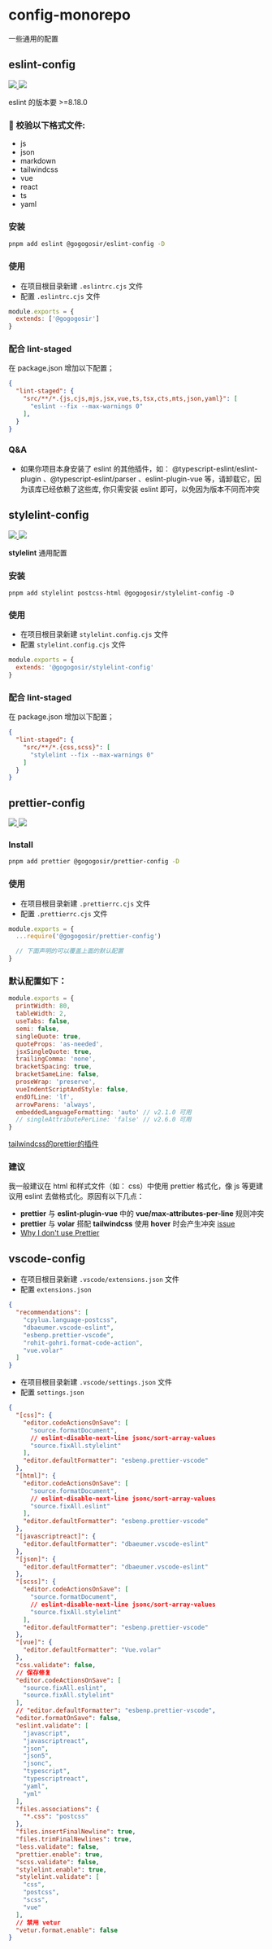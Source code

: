 # config-monorepo

一些通用的配置

## eslint-config

<p align='left'>
  <a href='https://www.npmjs.com/package/@gogogosir/eslint-config'>
    <img src="https://img.shields.io/npm/v/@gogogosir/eslint-config?color=41b883&label=npm" />
  </a>
  <a href='https://www.npmjs.com/package/@gogogosir/eslint-config'>
    <img src="https://img.shields.io/npm/l/@gogogosir/eslint-config?label=npm" />
  </a>
</p>

eslint 的版本要 >=8.18.0

### 🚀 校验以下格式文件:

- js
- json
- markdown
- tailwindcss
- vue
- react
- ts
- yaml

### 安装

``` bash
pnpm add eslint @gogogosir/eslint-config -D
```

### 使用

- 在项目根目录新建 ```.eslintrc.cjs``` 文件
- 配置 ```.eslintrc.cjs``` 文件

```js
module.exports = {
  extends: ['@gogogosir']
}
```

### 配合 lint-staged

在 package.json 增加以下配置；

```json
{
  "lint-staged": {
    "src/**/*.{js,cjs,mjs,jsx,vue,ts,tsx,cts,mts,json,yaml}": [
      "eslint --fix --max-warnings 0"
    ],
  }
}
```

### Q&A

- 如果你项目本身安装了 eslint 的其他插件，如： @typescript-eslint/eslint-plugin 、@typescript-eslint/parser 、eslint-plugin-vue 等，请卸载它，因为该库已经依赖了这些库, 你只需安装 eslint 即可，以免因为版本不同而冲突

## stylelint-config

<p align='left'>
  <a href='https://www.npmjs.com/package/@gogogosir/stylelint-config'>
    <img src="https://img.shields.io/npm/v/@gogogosir/stylelint-config?color=41b883&label=npm" />
  </a>
   <a href='https://www.npmjs.com/package/@gogogosir/stylelint-config'>
    <img src="https://img.shields.io/npm/l/@gogogosir/stylelint-config?label=npm" />
  </a>
</p>

**stylelint** 通用配置

### 安装

```shell
pnpm add stylelint postcss-html @gogogosir/stylelint-config -D
```

### 使用

- 在项目根目录新建 ```stylelint.config.cjs``` 文件
- 配置 ```stylelint.config.cjs``` 文件

```js
module.exports = {
  extends: '@gogogosir/stylelint-config'
}

```

### 配合 lint-staged

在 package.json 增加以下配置；

```json
{
  "lint-staged": {
    "src/**/*.{css,scss}": [
      "stylelint --fix --max-warnings 0"
    ]
  }
}
```

## prettier-config

<p align='left'>
  <a href='https://www.npmjs.com/package/@gogogosir/prettier-config'>
    <img src="https://img.shields.io/npm/v/@gogogosir/prettier-config?color=41b883&label=npm" />
  </a>
   <a href='https://www.npmjs.com/package/@gogogosir/prettier-config'>
    <img src="https://img.shields.io/npm/l/@gogogosir/prettier-config?label=npm" />
  </a>
</p>

### Install

``` bash
pnpm add prettier @gogogosir/prettier-config -D
```

### 使用

- 在项目根目录新建 ```.prettierrc.cjs``` 文件
- 配置 ```.prettierrc.cjs``` 文件

```js
module.exports = {
  ...require('@gogogosir/prettier-config')

  // 下面声明的可以覆盖上面的默认配置
}
```

### 默认配置如下：

```js
module.exports = {
  printWidth: 80,
  tableWidth: 2,
  useTabs: false,
  semi: false,
  singleQuote: true,
  quoteProps: 'as-needed',
  jsxSingleQuote: true,
  trailingComma: 'none',
  bracketSpacing: true,
  bracketSameLine: false,
  proseWrap: 'preserve',
  vueIndentScriptAndStyle: false,
  endOfLine: 'lf',
  arrowParens: 'always',
  embeddedLanguageFormatting: 'auto' // v2.1.0 可用
  // singleAttributePerLine: 'false' // v2.6.0 可用
}
```

[tailwindcss的prettier的插件](https://github.com/tailwindlabs/prettier-plugin-tailwindcss)

### 建议

我一般建议在 html 和样式文件（如： css）中使用 prettier 格式化，像 js 等更建议用 eslint 去做格式化。原因有以下几点：

- **prettier** 与 **eslint-plugin-vue** 中的 **vue/max-attributes-per-line** 规则冲突
- **prettier** 与 **volar** 搭配 **tailwindcss** 使用 **hover** 时会产生冲突 [issue](https://github.com/johnsoncodehk/volar/issues/1448)
- [Why I don't use Prettier](https://antfu.me/posts/why-not-prettier)

## vscode-config

- 在项目根目录新建 ```.vscode/extensions.json``` 文件
- 配置 ```extensions.json```

```json
{
  "recommendations": [
    "cpylua.language-postcss",
    "dbaeumer.vscode-eslint",
    "esbenp.prettier-vscode",
    "rohit-gohri.format-code-action",
    "vue.volar"
  ]
}
```

- 在项目根目录新建 ```.vscode/settings.json``` 文件
- 配置 ```settings.json```

```json
{
  "[css]": {
    "editor.codeActionsOnSave": [
      "source.formatDocument",
      // eslint-disable-next-line jsonc/sort-array-values
      "source.fixAll.stylelint"
    ],
    "editor.defaultFormatter": "esbenp.prettier-vscode"
  },
  "[html]": {
    "editor.codeActionsOnSave": [
      "source.formatDocument",
      // eslint-disable-next-line jsonc/sort-array-values
      "source.fixAll.eslint"
    ],
    "editor.defaultFormatter": "esbenp.prettier-vscode"
  },
  "[javascriptreact]": {
    "editor.defaultFormatter": "dbaeumer.vscode-eslint"
  },
  "[json]": {
    "editor.defaultFormatter": "dbaeumer.vscode-eslint"
  },
  "[scss]": {
    "editor.codeActionsOnSave": [
      "source.formatDocument",
      // eslint-disable-next-line jsonc/sort-array-values
      "source.fixAll.stylelint"
    ],
    "editor.defaultFormatter": "esbenp.prettier-vscode"
  },
  "[vue]": {
    "editor.defaultFormatter": "Vue.volar"
  },
  "css.validate": false,
  // 保存修复
  "editor.codeActionsOnSave": [
    "source.fixAll.eslint",
    "source.fixAll.stylelint"
  ],
  // "editor.defaultFormatter": "esbenp.prettier-vscode",
  "editor.formatOnSave": false,
  "eslint.validate": [
    "javascript",
    "javascriptreact",
    "json",
    "json5",
    "jsonc",
    "typescript",
    "typescriptreact",
    "yaml",
    "yml"
  ],
  "files.associations": {
    "*.css": "postcss"
  },
  "files.insertFinalNewline": true,
  "files.trimFinalNewlines": true,
  "less.validate": false,
  "prettier.enable": true,
  "scss.validate": false,
  "stylelint.enable": true,
  "stylelint.validate": [
    "css",
    "postcss",
    "scss",
    "vue"
  ],
  // 禁用 vetur
  "vetur.format.enable": false
}
```
